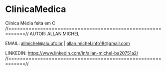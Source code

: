 # ClinicaMedica
Clinica Média feita em C
//============================================================//
AUTOR: ALLAN MICHEL

EMAIL: allmichel@alu.ufc.br | allan.michel.info18@gmail.com

LINKEDIN: https://www.linkedin.com/in/allan-michel-ba20751a2/
//============================================================//
